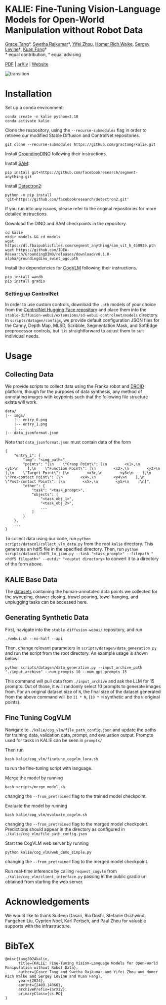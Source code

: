 # KALIE: Fine-Tuning Vision-Language Models for Open-World Manipulation without Robot Data
[Grace Tang]()\*,
[Swetha Rajkumar]()\*,
[Yifei Zhou](https://yifeizhou02.github.io/)\,
[Homer Rich Walke](https://homerwalke.com/),
[Sergey Levine](https://people.eecs.berkeley.edu/~svlevine/)†,
[Kuan Fang](https://kuanfang.github.io/)†<br/>
\* equal contribution, † equal advising

[PDF](https://arxiv.org/pdf/2409.14066) | [arXiv](https://arxiv.org/abs/2409.14066) | [Website](https://kalie-vlm.github.io/)

![transition](assets/transition.gif)

# Installation
Set up a conda environment:
```
conda create -n kalie python=3.10
conda activate kalie 
```

Clone the respository, using the `--recurse-submodules` flag in order to retrieve our modified Stable Diffusion and ControlNet repositories.
```
git clone --recurse-submodules https://github.com/gractang/kalie.git
```

Install [GroundingDINO](https://github.com/IDEA-Research/GroundingDINO) following their instructions.

Install [SAM](https://github.com/facebookresearch/segment-anything):
```
pip install git+https://github.com/facebookresearch/segment-anything.git
```

Install [Detectron2](https://detectron2.readthedocs.io/en/latest/tutorials/install.html):

```
python -m pip install 'git+https://github.com/facebookresearch/detectron2.git'
```

If you run into any issues, please refer to the original repositories for more detailed instructions.

Download the DINO and SAM checkpoints in the repository.

```
cd kalie
mkdir models && cd models
wget https://dl.fbaipublicfiles.com/segment_anything/sam_vit_h_4b8939.pth
wget https://github.com/IDEA-Research/GroundingDINO/releases/download/v0.1.0-alpha/groundingdino_swint_ogc.pth
```

Install the dependencies for [CogVLM](https://github.com/IDEA-Research/GroundingDINO) following their instructions.

```
pip install wandb
pip install gradio
```

### Setting up ControlNet
In order to use custom controls, download the `.pth` models of your choice from the [ControlNet Hugging Face repository](https://huggingface.co/lllyasviel/ControlNet-v1-1/tree/main) and place them into the `stable-diffusion-webui/extensions/sd-webui-controlnet/models` directory. In `scripts/datagen/configs`, we provide default configuration JSON files for the Canny, Depth Map, MLSD, Scribble, Segmentation Mask, and SoftEdge preprocessor controls, but it is straightforward to adjust them to suit individual needs.


# Usage

## Collecting Data
We provide scripts to collect data using the Franka robot and [DROID](https://droid-dataset.github.io/) platform, though for the purposes of data synthesis, any method of annotating images with keypoints such that the following file structure exists will work.

```
data/
|-- imgs/
    |-- entry_0.png
    |-- entry_1.png
    | ...
|-- data_jsonformat.json
```

Note that `data_jsonformat.json` must contain data of the form
```
{
    "entry_i": {
        "img": "<img_path>",
        "points": "{\n    \"Grasp Point\": [\n        <x1>,\n        <y1>\n    ],\n    \"Function Point\": [\n        <x2>,\n        <y2>\n    ],\n    \"Target Point\": [\n        <x3>,\n        <y3>\n    ],\n    \"Pre-contact Point\": [\n        <x4>,\n        <y4\>n    ],\n    \"Post-contact Point\": [\n        <x5>,\n        <y5>\n    ]\n}",
        "other": {
            "task": "<task_prompt>",
            "objects": [
                "<task_obj_1>",
                "<task_obj_2>", 
                ...
            ]
        }
    },
    ...
}
```
To collect data using our code, run
`python scripts/datacol/collect_vlm_data.py` from the root `kalie` directory. This generates an hdf5 file in the specified directory. Then, run `python scripts/datacol/hdf5_to_json.py --task "<task_prompt>" --filepath "<hdf5 filepath>" --outdir "<ouptut directory>` to convert it to a directory of the form above.

## KALIE Base Data 
The [datasets](https://huggingface.co/datasets/sr2022/KALIE_Original_Images) containing the human-annotated data points we collected for the sweeping, drawer closing, trowel pouring, towel hanging, and unplugging tasks can be accessed here.

## Generating Synthetic Data
First, navigate into the `stable-diffusion-webui/` repository, and run
```
./webui.sh --no-half --api
```
Then, change relevant parameters in `scripts/datagen/data_generation.py` and run the script from the root directory. An example usage is shown below:
```
python scripts/datagen/data_generation.py --input_archive_path "./input_archive" --num_prompts 10 --num_gpt_prompts 15
```
This command will pull data from `./input_archive` and ask the LLM for 15 prompts. Out of those, it will randomly select 10 prompts to generate images from. For an original dataset size of `N`, the final size of the dataset generated from the above command will be `11 * N`, (`10 * N` synthetic and the `N` original points).

## Fine Tuning CogVLM

Navigate to ```./kalie/cog_vlm/file_path_config.json``` and update the paths for training data, validation data, prompt, and evaluation output. Prompts used for tasks in KALIE can be seen in ```prompts/```

Then run  
```
bash kalie/cog_vlm/finetune_cogvlm_lora.sh
```
to run the fine-tuning script with language.

Merge the model by running 
```
bash scripts/merge_model.sh 
``` 
changing the ```--from_pretrained``` flag to the trained model checkpoint. 

Evaluate the model by running 
```
bash kalie/cog_vlm/evaluate_cogvlm.sh
```
changing the ```--from_pretrained``` flag to the merged model checkpoint. Predictions should appear in the directory as configured in ```./kalie/cog_vlm/file_path_config.json```

Start the CogVLM web server by running 
```
python kalie/cog_vlm/web_demo_simple.py
```
changing the ```--from_pretrained``` flag to the merged model checkpoint. 

Run real-time inference by calling ```request_cogvlm``` from ```./kalie/cog_vlm/client_interface.py``` passing in the public gradio url obtained from starting the web server. 


# Acknowledgements

We would like to thank Sudeep Dasari, Ria Doshi, Stefanie Gschwind, Fangchen Liu, Cyprien Noel, Karl Pertsch, and Paul Zhou for valuable supports with the infrastructure.

# BibTeX

```
@misc{tang2024kalie,
      title={KALIE: Fine-Tuning Vision-Language Models for Open-World Manipulation without Robot Data}, 
      author={Grace Tang and Swetha Rajkumar and Yifei Zhou and Homer Rich Walke and Sergey Levine and Kuan Fang},
      year={2024},
      eprint={2409.14066},
      archivePrefix={arXiv},
      primaryClass={cs.RO}
}
```

